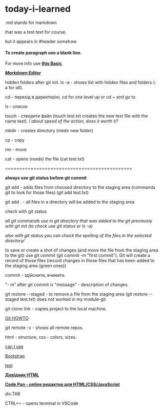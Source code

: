 # today-i-learned

.md stands for markdown

that was a test text for course.

but it appears in #header somehow

#### To create paragraph use a blank line.

For more info use **[this Basic](https://www.markdownguide.org/basic-syntax/)**.

***[Markdown Editor](https://dillinger.io/)***

hidden folders after git init. ls -a - shows list with hidden files and folders (-a for *all*).

cd - перехід в директорію, cd for one level up or cd ~ and go to

ls - список

touch - створити файл (touch test.txt creates the new text file with the name test). *! about speed of the action, does it worth it?*

mkdir - creates directory (mkdir new folder)

cp - copy

mv - move

cat - opens (reads) the file (cat test.txt)

=============================================

**always use git status before git commit**

git add - adds files from choosed directory to the staging area (commands git to look for those files) (git add test.txt)

git add . - all files in a directory will be added to the staging area

check with git status

*all git commands use in git directory that was added to the git previously with git init (to check use git status or ls -a)*

*also with git status you can check the spelling of the files in the selected directory/*

to save or create a shot of changes (and move the file from the staging area to the git) use git commit (git commit -m "first commit"). Git will create a record of those files (record changes in those files that has been added to the staging area (green ones))

commit - здійснити, вчинити.

"- m" after git commit is "message" - description of changes.

git restore --staged <file> - to remove a file from the staging area (git restore --staged test.txt) does not worked in my module-git
  
git clone link - copies project to the local machine.
  
[Git HOWTO](https://githowto.com/uk)
  
git remote -v - shows all remote repos.

html - structure, css - colors, sizes.
  
[can I use](https://caniuse.com/)

[Bootstrap](https://getbootstrap.com/)

[test](https://codepen.io/pen/)
  
**[Довідник HTML](https://developer.mozilla.org/en-US/)**
  
**[Code Pan - online редактор для HTML/CSS/JavaScript](https://codepen.io/)**
  
div.TAB
  
CTRL+~ - opens terminal in VSCode
  
<!-- enter (or CTRL/)- comment line

*h1* shold be only one!

Shift+TAB moves selected rows in VSCode.

CSS <style> puts in html head

colours in CSS starts with # or rgb.

id should be only one(do not use it!). For more united elements use class.

.(dot) and # - selectors for class

CSS vlastyvosti ne chipliaty na ID - nikoly! Do not use id for werstka.

ne yusay style na elementakh

link only in head
